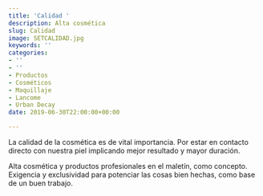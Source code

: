 ```yaml
---
title: 'Calidad '
description: Alta cosmética
slug: Calidad
image: SETCALIDAD.jpg
keywords: ''
categories:
- ''
- ''
- Productos
- Cosméticos
- Maquillaje
- Lancome
- Urban Decay
date: 2019-06-30T22:00:00+00:00

---
```

La calidad de la cosmética es de vital importancia. Por estar en contacto directo con nuestra piel implicando mejor resultado y mayor duración.  

Alta cosmética y productos profesionales en el maletín, como concepto. Exigencia y exclusividad para potenciar las cosas bien hechas, como base de un buen trabajo.